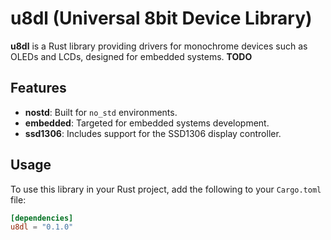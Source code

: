 # u8dl (Universal 8bit Device Library)

**u8dl** is a Rust library providing drivers for monochrome devices such as OLEDs and LCDs, designed for embedded systems.
**TODO**

## Features

- **nostd**: Built for `no_std` environments.
- **embedded**: Targeted for embedded systems development.
- **ssd1306**: Includes support for the SSD1306 display controller.

## Usage

To use this library in your Rust project, add the following to your `Cargo.toml` file:

```toml
[dependencies]
u8dl = "0.1.0"
```
